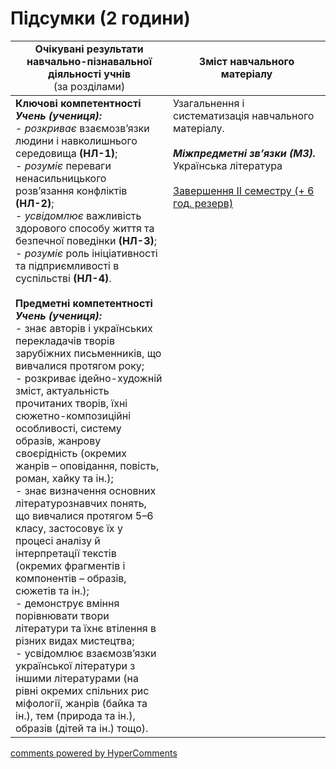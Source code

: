 <div id="hypercomments_widget" class="js-hypercomments-widget invisible"></div>

# Підсумки (2 години)

<table>
  <tr>
    <td width="50%" align="center"><b>Очікувані результати навчально-пізнавальної діяльності учнів</b><br>
(за розділами)</td>
    <td width="50%" align="center"><b>Зміст навчального матеріалу</b></td>
  </tr>
<tbody>
  <tr>
    <td width="50%" style="vertical-align:top !important;">
<b>Ключові компетентності</b><br>
<i><b>Учень (учениця):</b></i><br>
- <i>розкриває</i> взаємозв’язки людини і навколишнього середовища <b>(НЛ-1)</b>;<br>
- <i>розуміє</i> переваги ненасильницького розв’язання конфліктів <b>(НЛ-2)</b>;<br>
- <i>усвідомлює</i> важливість здорового способу життя та безпечної поведінки <b>(НЛ-3)</b>;<br>
- <i>розуміє</i> роль ініціативності та підприємливості в суспільстві <b>(НЛ-4)</b>.<br>
<br>
<b>Предметні компетентності</b><br>
<b><i>Учень (учениця):</i></b><br>
- знає авторів і українських перекладачів творів зарубіжних письменників, що вивчалися протягом року;<br>
- розкриває ідейно-художній зміст, актуальність прочитаних творів, їхні сюжетно-композиційні особливості, систему образів, жанрову своєрідність (окремих жанрів – оповідання, повість, роман, хайку та ін.);<br>
- знає визначення основних літературознавчих понять, що вивчалися протягом 5–6 класу, застосовує їх у процесі аналізу й інтерпретації текстів (окремих фрагментів і компонентів – образів, сюжетів та ін.);<br>
- демонструє вміння порівнювати твори літератури та їхнє втілення в різних видах мистецтва;<br>
- усвідомлює взаємозв’язки української літератури з іншими літературами (на рівні окремих спільних рис міфології, жанрів (байка та ін.), тем (природа та ін.), образів (дітей та ін.) тощо).  
</td>
    <td width="50%" style="vertical-align:top !important;">
Узагальнення і систематизація навчального матеріалу.<br>
<br>
<b><i>Міжпредметні зв’язки (МЗ).</i></b><br>
Українська література<br>
<br>
<u>Завершення ІІ семестру (+ 6 год. резерв)</u>
  </td>
</tbody>
</table>

<div class="js-hypercomments-container">
<a href="http://hypercomments.com" class="hc-link" title="comments widget">comments powered by HyperComments</a>
</div>